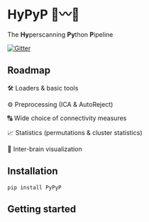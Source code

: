 # HyPyP 🐍〰️🐍

The **Hy**perscanning **Py**thon **P**ipeline

[![Gitter](https://badges.gitter.im/GHFC/HyPyP.svg)](https://gitter.im/GHFC/HyPyP)

## Roadmap

🛠 Loaders & basic tools

⚙️ Preprocessing (ICA & AutoReject)

🔠 Wide choice of connectivity measures

📈 Statistics (permutations & cluster statistics)

🧠 Inter-brain visualization


## Installation

```
pip install PyPyP
```

## Getting started

